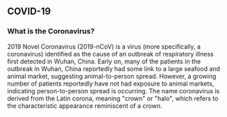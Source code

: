 ## COVID-19



### What is the Coronavirus?
2019 Novel Coronavirus (2019-nCoV) is a virus (more specifically, a coronavirus) identified as the cause of an outbreak of respiratory illness first detected in Wuhan, China.
Early on, many of the patients in the outbreak in Wuhan, China reportedly had some link to a large seafood and animal market, suggesting animal-to-person spread.
However, a growing number of patients reportedly have not had exposure to animal markets, indicating person-to-person spread is occurring.
The name coronavirus is derived from the Latin corona, meaning "crown" or "halo", which refers to the characteristic appearance reminiscent of a crown.



